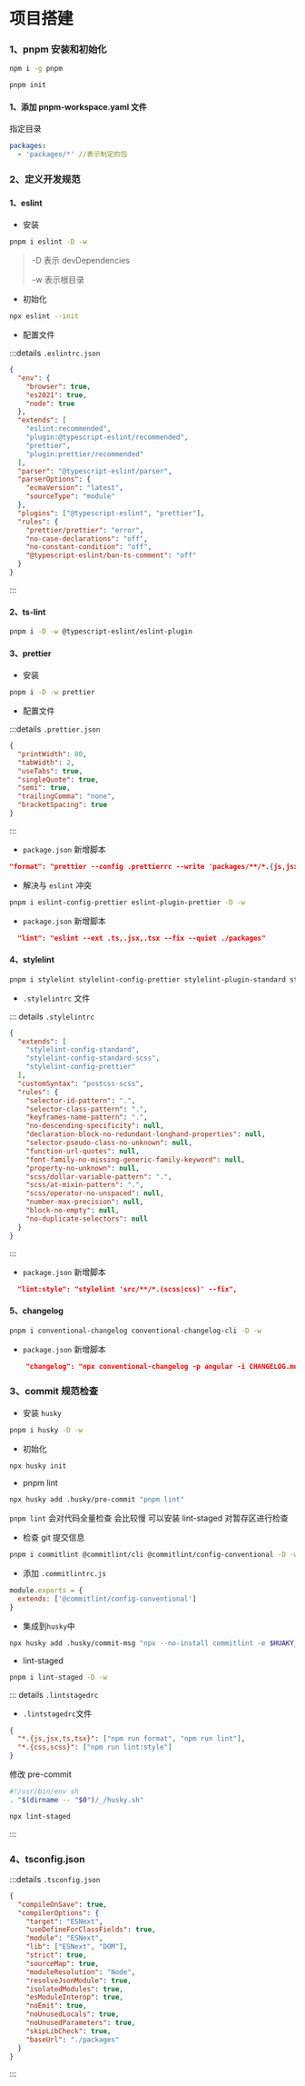 # 项目搭建

### 1、pnpm 安装和初始化

```bash
npm i -g pnpm

pnpm init
```

#### 1、添加 pnpm-workspace.yaml 文件

指定目录

```yaml
packages:
  - 'packages/*' //表示制定的包
```

### 2、定义开发规范

#### 1、eslint

- 安装

```bash
pnpm i eslint -D -w
```

> -D 表示 devDependencies
>
> -w 表示根目录

- 初始化

```bash
npx eslint --init
```

- 配置文件

:::details `.eslintrc.json`

```json
{
  "env": {
    "browser": true,
    "es2021": true,
    "node": true
  },
  "extends": [
    "eslint:recommended",
    "plugin:@typescript-eslint/recommended",
    "prettier",
    "plugin:prettier/recommended"
  ],
  "parser": "@typescript-eslint/parser",
  "parserOptions": {
    "ecmaVersion": "latest",
    "sourceType": "module"
  },
  "plugins": ["@typescript-eslint", "prettier"],
  "rules": {
    "prettier/prettier": "error",
    "no-case-declarations": "off",
    "no-constant-condition": "off",
    "@typescript-eslint/ban-ts-comment": "off"
  }
}
```

:::

#### 2、ts-lint

```bash
pnpm i -D -w @typescript-eslint/eslint-plugin
```

#### 3、prettier

- 安装

```bash
pnpm i -D -w prettier
```

- 配置文件

:::details `.prettier.json`

```json
{
  "printWidth": 80,
  "tabWidth": 2,
  "useTabs": true,
  "singleQuote": true,
  "semi": true,
  "trailingComma": "none",
  "bracketSpacing": true
}
```

:::

- `package.json` 新增脚本

```json
"format": "prettier --config .prettierrc --write 'packages/**/*.{js,jsx,ts,tsx}'",
```

- 解决与 `eslint` 冲突

```bash
pnpm i eslint-config-prettier eslint-plugin-prettier -D -w
```

- `package.json` 新增脚本

```json
  "lint": "eslint --ext .ts,.jsx,.tsx --fix --quiet ./packages"
```

#### 4、stylelint

```bash
pnpm i stylelint stylelint-config-prettier stylelint-plugin-standard stylelint-config-standard-scss -D
```

- `.stylelintrc` 文件

::: details `.stylelintrc`

```json
{
  "extends": [
    "stylelint-config-standard",
    "stylelint-config-standard-scss",
    "stylelint-config-prettier"
  ],
  "customSyntax": "postcss-scss",
  "rules": {
    "selector-id-pattern": ".",
    "selector-class-pattern": ".",
    "keyframes-name-pattern": ".",
    "no-descending-specificity": null,
    "declaration-block-no-redundant-longhand-properties": null,
    "selector-pseudo-class-no-unknown": null,
    "function-url-quotes": null,
    "font-family-no-missing-generic-family-keyword": null,
    "property-no-unknown": null,
    "scss/dollar-variable-pattern": ".",
    "scss/at-mixin-pattern": ".",
    "scss/operator-no-unspaced": null,
    "number-max-precision": null,
    "block-no-empty": null,
    "no-duplicate-selectors": null
  }
}
```

:::

- `package.json` 新增脚本

```json
  "lint:style": "stylelint 'src/**/*.(scss|css)' --fix",
```

#### 5、changelog

```bash
pnpm i conventional-changelog conventional-changelog-cli -D -w

```

- `package.json` 新增脚本

```json
    "changelog": "npx conventional-changelog -p angular -i CHANGELOG.md -s && git add CHANGELOG.md"
```

### 3、commit 规范检查

- 安装 `husky`

```bash
pnpm i husky -D -w
```

- 初始化

```bash
npx husky init
```

- pnpm lint

```bash
npx husky add .husky/pre-commit "pnpm lint"
```

`pnpm lint` 会对代码全量检查 会比较慢 可以安装 lint-staged 对暂存区进行检查

- 检查 git 提交信息

```bash
pnpm i commitlint @commitlint/cli @commitlint/config-conventional -D -w
```

- 添加 `.commitlintrc.js`

```js
module.exports = {
  extends: ['@commitlint/config-conventional']
}
```

- 集成到`husky`中

```bash
npx husky add .husky/commit-msg "npx --no-install commitlint -e $HUAKY_GIT_PARAMS"
```

- lint-staged

```bash
pnpm i lint-staged -D -w
```

::: details `.lintstagedrc`

- `.lintstagedrc`文件

```json
{
  "*.{js,jsx,ts,tsx}": ["npm run format", "npm run lint"],
  "*.{css,scss}": ["npm run lint:style"]
}
```

修改 pre-commit

```bash
#!/usr/bin/env sh
. "$(dirname -- "$0")/_/husky.sh"

npx lint-staged
```

:::

### 4、tsconfig.json

:::details `.tsconfig.json`

```json
{
  "compileOnSave": true,
  "compilerOptions": {
    "target": "ESNext",
    "useDefineForClassFields": true,
    "module": "ESNext",
    "lib": ["ESNext", "DOM"],
    "strict": true,
    "sourceMap": true,
    "moduleResolution": "Node",
    "resolveJsonModule": true,
    "isolatedModules": true,
    "esModuleInterop": true,
    "noEmit": true,
    "noUnusedLocals": true,
    "noUnusedParameters": true,
    "skipLibCheck": true,
    "baseUrl": "./packages"
  }
}
```

:::
